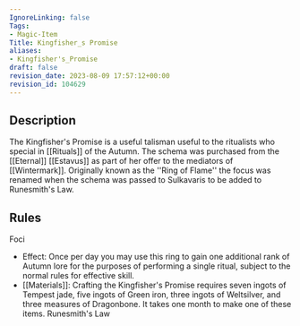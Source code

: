 ```yaml
---
IgnoreLinking: false
Tags:
- Magic-Item
Title: Kingfisher_s Promise
aliases:
- Kingfisher's_Promise
draft: false
revision_date: 2023-08-09 17:57:12+00:00
revision_id: 104629
---
```


## Description
The Kingfisher's Promise is a useful talisman useful to the ritualists who special in [[Rituals]] of the Autumn. The schema was purchased from the [[Eternal]] [[Estavus]] as part of her offer to the mediators of [[Wintermark]]. Originally known as the ''Ring of Flame'' the focus was renamed when the schema was passed to Sulkavaris to be added to Runesmith's Law.
## Rules
Foci
* Effect: Once per day you may use this ring to gain one additional rank of Autumn lore for the purposes of performing a single ritual, subject to the normal rules for effective skill.
* [[Materials]]: Crafting the Kingfisher's Promise requires seven ingots of Tempest jade, five ingots of Green iron, three ingots of Weltsilver, and three measures of Dragonbone. It takes one month to make one of these items.
Runesmith's Law